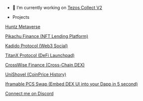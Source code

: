 
- 🔭 I’m currently working on [Tezos Collect V2](https://tezoscollect.io)

- Projects

[Huntz Metaverse ](https://huntz.xyz)

[Pikachu Finance  (NFT Lending Platform)](https://staging.pikachu.fi)

[Kadido Protocol  (Web3 Social)](https://kadido.com)

[TitanX Protocol  (DeFi Launchpad)](https://titanx.org)

[CrossWise Finance  (Cross-Chain DEX)](https://crosswise.finance)

[UniShovel   (CoinPrice History)](https://github.com/toptal126/UniShovel)

[Iframable PCS Swap  (Embed DEX UI into your Dapp in 5 second)](https://github.com/toptal126/Iframable-Pancakeswap)

[Connect me on Discord](https://discordapp.com/users/1033931841658421370)
